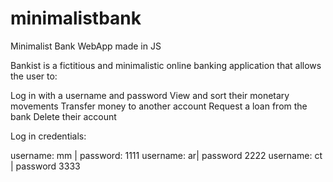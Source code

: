 # minimalistbank
Minimalist Bank WebApp  made in JS


Bankist is a fictitious and minimalistic online banking application that allows the user to:

Log in with a username and password
View and sort their monetary movements
Transfer money to another account
Request a loan from the bank
Delete their account

Log in credentials:

username: mm | password: 1111
username: ar| password 2222
username: ct | password 3333

